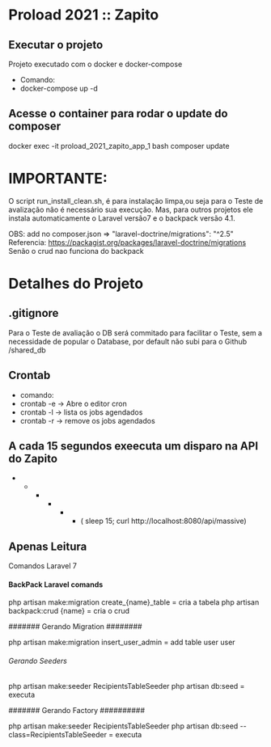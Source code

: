 # Proload 2021 :: Zapito ##

## Executar o projeto


Projeto executado com o docker e docker-compose

- Comando: 
 - docker-compose up -d
 

## Acesse o container para rodar o update do composer
docker exec -it proload_2021_zapito_app_1 bash
composer update

# IMPORTANTE: 
O script run_install_clean.sh, é para instalação limpa,ou seja para o Teste de avalização não é necessário sua execução.
Mas, para outros projetos ele instala automaticamente o Laravel versão7 e o backpack versão 4.1.

OBS: add no composer.json =>  "laravel-doctrine/migrations": "^2.5"
Referencia: https://packagist.org/packages/laravel-doctrine/migrations
Senão o crud nao funciona do backpack

# Detalhes do Projeto

## .gitignore
Para o Teste de avaliação o DB será commitado para facilitar o Teste, sem a necessidade de popular o Database, por default não subi para o Github
/shared_db



## Crontab
- comando: 
 - crontab -e -> Abre o editor cron
 - crontab -l -> lista os jobs agendados
 - crontab -r -> remove os jobs agendados
## A cada 15 segundos exeecuta um disparo na API do Zapito
- * * * * * ( sleep 15; curl http://localhost:8080/api/massive)


## Apenas Leitura
Comandos Laravel 7

#### BackPack Laravel comands ####
php artisan make:migration create_{name}_table = cria a tabela
php artisan backpack:crud {name} = cria o crud


####### Gerando Migration ########

php artisan make:migration insert_user_admin = add table user user


###### Gerando Seeders ###########

php artisan make:seeder RecipientsTableSeeder
php artisan db:seed = executa

####### Gerando Factory ##########

php artisan make:seeder RecipientsTableSeeder
php artisan db:seed --class=RecipientsTableSeeder = executa
